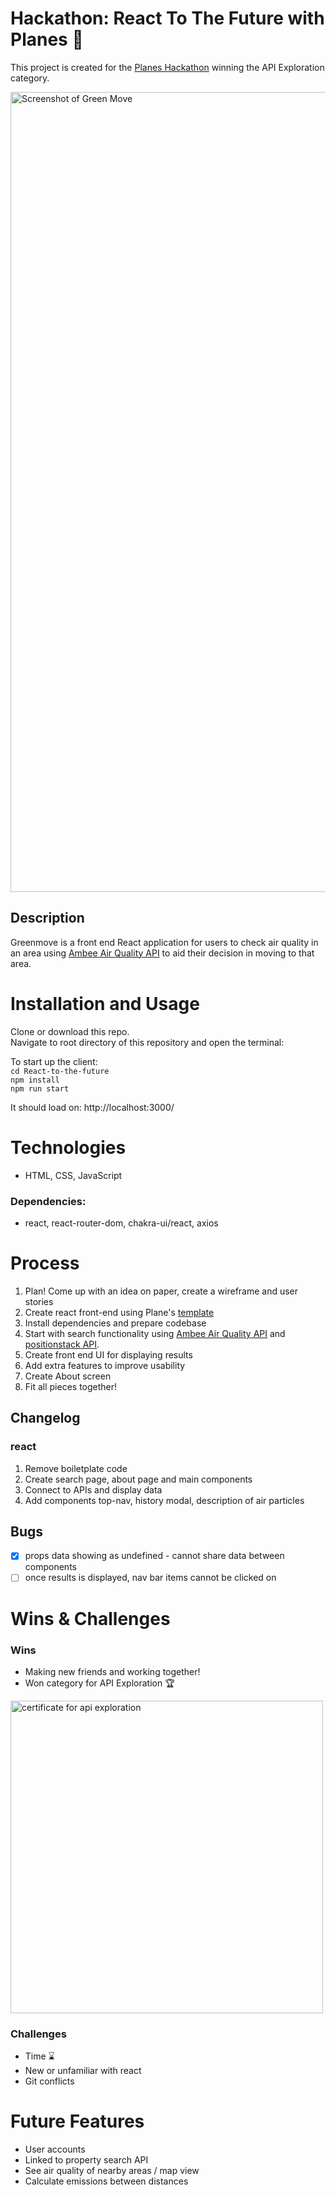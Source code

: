 # Hackathon: React To The Future with Planes 🛫

This project is created for the [Planes Hackathon](https://www.notion.so/planesstudio/Planes-Hackathon-Brief-a786934e04f0469ebbf4816149942c9a) winning the API Exploration category.

<img width="1280" alt="Screenshot of Green Move" src="https://user-images.githubusercontent.com/58271566/177605333-3b78125e-ffcc-4a1f-8b34-047670a0e80c.png">

## Description 
Greenmove is a front end React application for users to check air quality in an area using [Ambee Air Quality API](https://www.getambee.com/api-documentation) to aid their decision in moving to that area.

# Installation and Usage
Clone or download this repo.    
Navigate to root directory of this repository and open the terminal:   

To start up the client:   
`cd React-to-the-future`   
`npm install`     
`npm run start`   

It should load on: http://localhost:3000/

# Technologies
- HTML, CSS, JavaScript

### Dependencies: 
   
   - react, react-router-dom, chakra-ui/react, axios

# Process 
1. Plan! Come up with an idea on paper, create a wireframe and user stories
2. Create react front-end using Plane's [template](https://github.com/teamplanes/React-to-the-future) 
3. Install dependencies and prepare codebase
4. Start with search functionality using [Ambee Air Quality API](https://www.getambee.com/api-documentation) and [positionstack API](https://positionstack.com/documentation).
5. Create front end UI for displaying results
6. Add extra features to improve usability  
7. Create About screen
8. Fit all pieces together!

## Changelog

### react
1. Remove boiletplate code
2. Create search page, about page and main components 
3. Connect to APIs and display data
4. Add components top-nav, history modal, description of air particles

## Bugs
- [x] props data showing as undefined - cannot share data between components 
- [ ] once results is displayed, nav bar items cannot be clicked on 
 
# Wins & Challenges

### Wins
- Making new friends and working together! 
- Won category for API Exploration 🏆
<img width="500" alt="certificate for api exploration" src="https://user-images.githubusercontent.com/58271566/178723433-b4fff67b-d2af-45d6-ae24-9e2a051a9b66.png">

### Challenges  
- Time ⌛
- New or unfamiliar with react
- Git conflicts

# Future Features
- User accounts
- Linked to property search API
- See air quality of nearby areas / map view
- Calculate emissions between distances 
